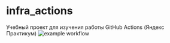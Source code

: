 # infra_actions
Учебный проект для изучения работы GitHub Actions (Яндекс Практикум)
![example workflow](https://github.com/Omnomus/infra_actions/actions/workflows/main.yml/badge.svg)
